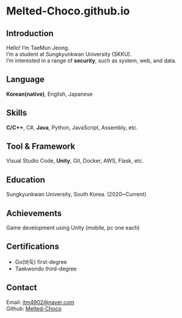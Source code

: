 # Melted-Choco.github.io

## Introduction

Hello! I’m TaeMun Jeong.\
I’m a student at Sungkyunkwan University (SKKU).\
I’m interested in a range of **security**, such as system, web, and data.

## Language
**Korean(native)**, English, Japanese

## Skills
**C/C++**, C#, **Java**, Python, JavaScript, Assembly, etc.

## Tool & Framework
Visual Studio Code, **Unity**, Git, Docker, AWS, Flask, etc.

## Education
Sungkyunkwan University, South Korea. (2020~Current)

## Achievements
Game development using Unity (mobile, pc one each)

## Certifications
* Go(바둑) first-degree
* Taekwondo third-degree

## Contact
Email: jtm4902@naver.com\
Github: [Melted-Choco](https://github.com/Melted-Choco)

